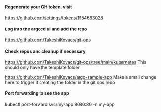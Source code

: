 #### Regenerate your GH token, visit
https://github.com/settings/tokens/1954663028

#### Log into the argocd ui and add the repo 
https://github.com/TakeshiKovacs/git-ops

#### Check repos and cleanup if necessary
https://github.com/TakeshiKovacs/git-ops/tree/main/kubernetes
This should only have the template folder

https://github.com/TakeshiKovacs/argo-sample-app
Make a small change here to trigger it creating the folder in the git ops repo

#### Port forwarding to see the app
kubectl port-forward svc/my-app 8080:80 -n my-app